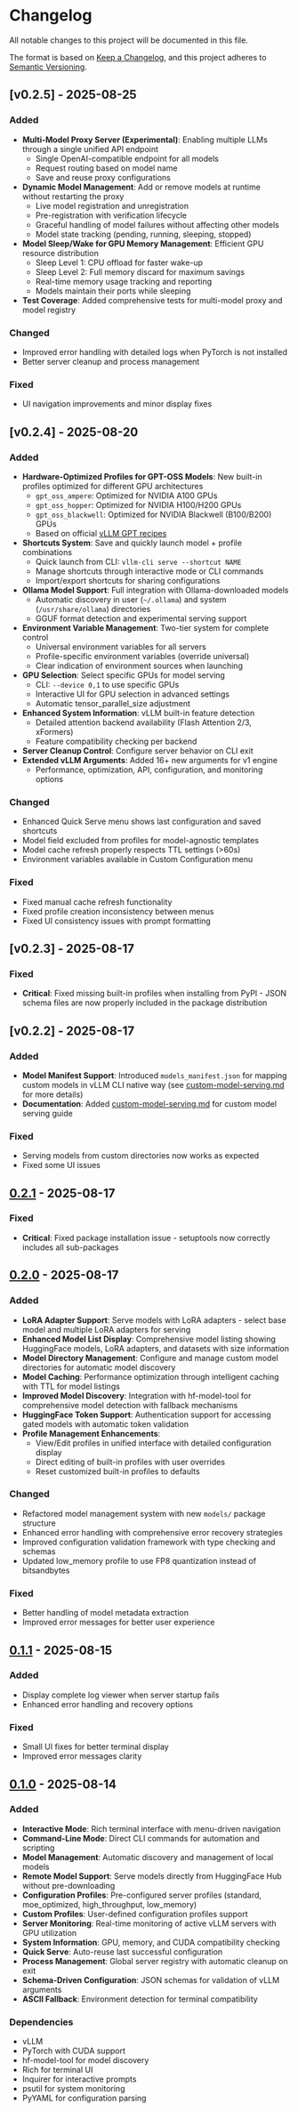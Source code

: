 # Changelog

All notable changes to this project will be documented in this file.

The format is based on [Keep a Changelog](https://keepachangelog.com/en/1.0.0/),
and this project adheres to [Semantic Versioning](https://semver.org/spec/v2.0.0.html).

## [v0.2.5] - 2025-08-25

### Added
- **Multi-Model Proxy Server (Experimental)**: Enabling multiple LLMs through a single unified API endpoint
  - Single OpenAI-compatible endpoint for all models
  - Request routing based on model name
  - Save and reuse proxy configurations
- **Dynamic Model Management**: Add or remove models at runtime without restarting the proxy
  - Live model registration and unregistration
  - Pre-registration with verification lifecycle
  - Graceful handling of model failures without affecting other models
  - Model state tracking (pending, running, sleeping, stopped)
- **Model Sleep/Wake for GPU Memory Management**: Efficient GPU resource distribution
  - Sleep Level 1: CPU offload for faster wake-up
  - Sleep Level 2: Full memory discard for maximum savings
  - Real-time memory usage tracking and reporting
  - Models maintain their ports while sleeping
- **Test Coverage**: Added comprehensive tests for multi-model proxy and model registry

### Changed
- Improved error handling with detailed logs when PyTorch is not installed
- Better server cleanup and process management

### Fixed
- UI navigation improvements and minor display fixes

## [v0.2.4] - 2025-08-20

### Added
- **Hardware-Optimized Profiles for GPT-OSS Models**: New built-in profiles optimized for different GPU architectures
  - `gpt_oss_ampere`: Optimized for NVIDIA A100 GPUs
  - `gpt_oss_hopper`: Optimized for NVIDIA H100/H200 GPUs
  - `gpt_oss_blackwell`: Optimized for NVIDIA Blackwell (B100/B200) GPUs
  - Based on official [vLLM GPT recipes](https://docs.vllm.ai/projects/recipes/en/latest/OpenAI/GPT-OSS.html)
- **Shortcuts System**: Save and quickly launch model + profile combinations
  - Quick launch from CLI: `vllm-cli serve --shortcut NAME`
  - Manage shortcuts through interactive mode or CLI commands
  - Import/export shortcuts for sharing configurations
- **Ollama Model Support**: Full integration with Ollama-downloaded models
  - Automatic discovery in user (`~/.ollama`) and system (`/usr/share/ollama`) directories
  - GGUF format detection and experimental serving support
- **Environment Variable Management**: Two-tier system for complete control
  - Universal environment variables for all servers
  - Profile-specific environment variables (override universal)
  - Clear indication of environment sources when launching
- **GPU Selection**: Select specific GPUs for model serving
  - CLI: `--device 0,1` to use specific GPUs
  - Interactive UI for GPU selection in advanced settings
  - Automatic tensor_parallel_size adjustment
- **Enhanced System Information**: vLLM built-in feature detection
  - Detailed attention backend availability (Flash Attention 2/3, xFormers)
  - Feature compatibility checking per backend
- **Server Cleanup Control**: Configure server behavior on CLI exit
- **Extended vLLM Arguments**: Added 16+ new arguments for v1 engine
  - Performance, optimization, API, configuration, and monitoring options

### Changed
- Enhanced Quick Serve menu shows last configuration and saved shortcuts
- Model field excluded from profiles for model-agnostic templates
- Model cache refresh properly respects TTL settings (>60s)
- Environment variables available in Custom Configuration menu

### Fixed
- Fixed manual cache refresh functionality
- Fixed profile creation inconsistency between menus
- Fixed UI consistency issues with prompt formatting


## [v0.2.3] - 2025-08-17

### Fixed
- **Critical**: Fixed missing built-in profiles when installing from PyPI - JSON schema files are now properly included in the package distribution

## [v0.2.2] - 2025-08-17

### Added
- **Model Manifest Support**: Introduced `models_manifest.json` for mapping custom models in vLLM CLI native way (see [custom-model-serving.md](docs/custom-model-serving.md) for more details)
- **Documentation**: Added [custom-model-serving.md](docs/custom-model-serving.md) for custom model serving guide

### Fixed
- Serving models from custom directories now works as expected
- Fixed some UI issues


## [0.2.1] - 2025-08-17

### Fixed
- **Critical**: Fixed package installation issue - setuptools now correctly includes all sub-packages

## [0.2.0] - 2025-08-17

### Added
- **LoRA Adapter Support**: Serve models with LoRA adapters - select base model and multiple LoRA adapters for serving
- **Enhanced Model List Display**: Comprehensive model listing showing HuggingFace models, LoRA adapters, and datasets with size information
- **Model Directory Management**: Configure and manage custom model directories for automatic model discovery
- **Model Caching**: Performance optimization through intelligent caching with TTL for model listings
- **Improved Model Discovery**: Integration with hf-model-tool for comprehensive model detection with fallback mechanisms
- **HuggingFace Token Support**: Authentication support for accessing gated models with automatic token validation
- **Profile Management Enhancements**:
  - View/Edit profiles in unified interface with detailed configuration display
  - Direct editing of built-in profiles with user overrides
  - Reset customized built-in profiles to defaults

### Changed
- Refactored model management system with new `models/` package structure
- Enhanced error handling with comprehensive error recovery strategies
- Improved configuration validation framework with type checking and schemas
- Updated low_memory profile to use FP8 quantization instead of bitsandbytes

### Fixed
- Better handling of model metadata extraction
- Improved error messages for better user experience

## [0.1.1] - 2025-08-15

### Added
- Display complete log viewer when server startup fails
- Enhanced error handling and recovery options

### Fixed
- Small UI fixes for better terminal display
- Improved error messages clarity

## [0.1.0] - 2025-08-14

### Added
- **Interactive Mode**: Rich terminal interface with menu-driven navigation
- **Command-Line Mode**: Direct CLI commands for automation and scripting
- **Model Management**: Automatic discovery and management of local models
- **Remote Model Support**: Serve models directly from HuggingFace Hub without pre-downloading
- **Configuration Profiles**: Pre-configured server profiles (standard, moe_optimized, high_throughput, low_memory)
- **Custom Profiles**: User-defined configuration profiles support
- **Server Monitoring**: Real-time monitoring of active vLLM servers with GPU utilization
- **System Information**: GPU, memory, and CUDA compatibility checking
- **Quick Serve**: Auto-reuse last successful configuration
- **Process Management**: Global server registry with automatic cleanup on exit
- **Schema-Driven Configuration**: JSON schemas for validation of vLLM arguments
- **ASCII Fallback**: Environment detection for terminal compatibility

### Dependencies
- vLLM
- PyTorch with CUDA support
- hf-model-tool for model discovery
- Rich for terminal UI
- Inquirer for interactive prompts
- psutil for system monitoring
- PyYAML for configuration parsing

[0.2.2]: https://github.com/Chen-zexi/vllm-cli/compare/0.2.1...v0.2.2
[0.2.1]: https://github.com/Chen-zexi/vllm-cli/compare/0.2.0...0.2.1
[0.2.0]: https://github.com/Chen-zexi/vllm-cli/compare/0.1.1...0.2.0
[0.1.1]: https://github.com/Chen-zexi/vllm-cli/compare/0.1.0...0.1.1
[0.1.0]: https://github.com/Chen-zexi/vllm-cli/releases/tag/0.1.0
